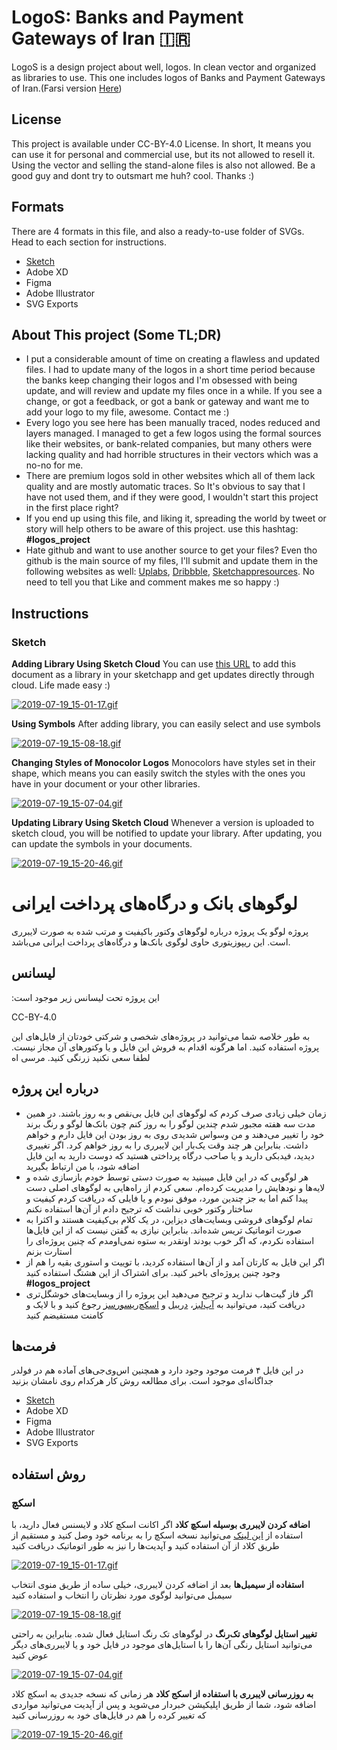 # LogoS: Banks and Payment Gateways of Iran 🇮🇷
LogoS is a design project about well, logos. In clean vector and organized as libraries to use. This one includes logos of Banks and Payment Gateways of Iran.(Farsi version [Here](https://github.com/zegond/logos-iran-banks#%D9%84%D9%88%DA%AF%D9%88%D9%87%D8%A7%DB%8C-%D8%A8%D8%A7%D9%86%DA%A9-%D9%88-%D8%AF%D8%B1%DA%AF%D8%A7%D9%87%D9%87%D8%A7%DB%8C-%D9%BE%D8%B1%D8%AF%D8%A7%D8%AE%D8%AA-%D8%A7%DB%8C%D8%B1%D8%A7%D9%86%DB%8C))

## License
This project is available under CC-BY-4.0 License. In short, It means you can use it for personal and commercial use, but its not allowed to resell it. Using the vector and selling the stand-alone files is also not allowed. Be a good guy and dont try to outsmart me huh? cool. Thanks :)

## Formats
There are 4 formats in this file, and also a ready-to-use folder of SVGs. Head to each section for instructions.

- [Sketch](https://github.com/zegond/logos-iran-banks/blob/master/README.md#sketch)
- Adobe XD
- Figma
- Adobe Illustrator
- SVG Exports

## About This project (Some TL;DR)
- I put a considerable amount of time on creating a flawless and updated files. I had to update many of the logos in a short time period because the banks keep changing their logos and I'm obsessed with being update, and will review and update my files once in a while. If you see a change, or got a feedback, or got a bank or gateway and want me to add your logo to my file, awesome. Contact me :)
- Every logo you see here has been manually traced, nodes reduced and layers managed. I managed to get a few logos using the formal sources like their websites, or bank-related companies, but many others were lacking quality and had horrible structures in their vectors which was a no-no for me.
- There are premium logos sold in other websites which all of them lack quality and are mostly automatic traces. So It's obvious to say that I have not used them, and if they were good, I wouldn't start this project in the first place right?
- If you end up using this file, and liking it, spreading the world by tweet or story will help others to be aware of this project. use this hashtag: **#logos_project**
- Hate github and want to use another source to get your files? Even tho github is the main source of my files, I'll submit and update them in the following websites as well: [Uplabs](https://uplabs.com/zegond), [Dribbble](https://dribbble.com/zegond), [Sketchappresources](https://sketchappsources.com/contributor/zegond). No need to tell you that Like and comment makes me so happy :)

## Instructions
### Sketch
**Adding Library Using Sketch Cloud**
You can use [this URL](https://sketch.cloud/s/jPwL7) to add this document as a library in your sketchapp and get updates directly through cloud. Life made easy :)

[![2019-07-19_15-01-17.gif](https://s3.gifyu.com/images/2019-07-19_15-01-17.gif)](https://gifyu.com/image/EFVX)

**Using Symbols**
After adding library, you can easily select and use symbols

[![2019-07-19_15-08-18.gif](https://s3.gifyu.com/images/2019-07-19_15-08-18.gif)](https://gifyu.com/image/EFZO)

**Changing Styles of Monocolor Logos**
Monocolors have styles set in their shape, which means you can easily switch the styles with the ones you have in your document or your other libraries.

[![2019-07-19_15-07-04.gif](https://s3.gifyu.com/images/2019-07-19_15-07-04.gif)](https://gifyu.com/image/EFZG)

**Updating Library Using Sketch Cloud**
Whenever a version is uploaded to sketch cloud, you will be notified to update your library. After updating, you can update the symbols in your documents.

[![2019-07-19_15-20-46.gif](https://s3.gifyu.com/images/2019-07-19_15-20-46.gif)](https://gifyu.com/image/EFaT)

# لوگوهای بانک و درگاه‌های پرداخت ایرانی
پروژه لوگو یک پروژه درباره لوگوهای وکتور باکیفیت و مرتب شده به صورت لایبرری است. این ریپوزیتوری حاوی لوگوی بانک‌ها و درگاه‌های پرداخت ایرانی می‌باشد.

## لیسانس
:این پروژه تحت لیسانس زیر موجود است

CC-BY-4.0

به طور خلاصه شما می‌توانید در پروژه‌های شخصی و شرکتی خودتان از فایل‌های این پروژه استفاده کنید. اما هرگونه اقدام به فروش این  فایل و یا وکتورهای آن مجاز نیست. لطفا سعی نکنید زرنگی کنید. مرسی اه


## درباره این پروژه
- زمان خیلی زیادی صرف کردم که لوگوهای این فایل بی‌نقص و به روز باشند. در همین مدت سه هفته مجبور شدم چندین لوگو را به روز کنم چون بانک‌ها لوگو و رنگ برند خود را تغییر می‌دهند و من وسواس شدیدی روی به روز بودن این فایل دارم و خواهم داشت. بنابراین هر چند وقت یک‌بار این لایبرری را به روز خواهم کرد. اگر تغییری دیدید، فیدبکی دارید و یا صاحب درگاه پرداختی هستید که دوست دارید به این فایل اضافه شود، با من ارتباط بگیرید
- هر لوگویی که در این فایل میبینید به صورت دستی توسط خودم بازسازی شده و لایه‌ها و نودهایش را مدیریت کرده‌ام. سعی کردم از راه‌هایی به لوگوهای اصلی دست پیدا کنم اما به جز چندین مورد، موفق نبودم و یا فایلی که دریافت کردم کیفیت و ساختار وکتور خوبی نداشت که ترجیح دادم از آن‌ها استفاده نکنم
- تمام لوگوهای فروشی وبسایت‌های دیزاین، در یک کلام بی‌کیفیت هستند و اکثرا به صورت اتوماتیک تریس شده‌اند. بنابراین نیازی به گفتن نیست که از این فایل‌ها استفاده نکردم، که اگر خوب بودند اونقدر به ستوه نمی‌اومدم که چنین پروژه‌ای را استارت بزنم
- اگر این فایل به کارتان آمد و از آن‌ها استفاده کردید، با توییت و استوری بقیه را هم از وجود چنین پروژه‌ای باخبر کنید. برای اشتراک از این هشتگ استفاده کنید
**#logos_project**
- اگر فاز گیت‌هاب ندارید و ترجیح می‌دهید این پروژه را از وبسایت‌های خوشگل‌تری دریافت کنید، می‌توانید به [آپ‌لبز](https://uplabs.com/zegond)، [دریبل](https://dribbble.com/zegond) و [اسکچ‌ریسورسز](https://sketchappsources.com/contributor/zegond) رجوع کنید و با لایک و کامنت مستفیضم کنید

## فرمت‌ها
در این فایل ۴ فرمت موجود وجود دارد و همچنین اس‌وی‌جی‌های آماده هم در فولدر جداگانه‌ای موجود است. برای مطالعه روش کار هرکدام روی نامشان بزنید

- [Sketch](https://github.com/zegond/logos-iran-banks#%D8%A7%D8%B3%DA%A9%DA%86)
- Adobe XD
- Figma
- Adobe Illustrator
- SVG Exports

## روش استفاده
### اسکچ
**اضافه کردن لایبرری بوسیله اسکچ کلاد**
اگر اکانت اسکچ کلاد و لایسنس فعال دارید، با استفاده از [این لینک](https://sketch.cloud/s/jPwL7) می‌توانید نسخه اسکچ را به برنامه خود وصل کنید و مستقیم از طریق کلاد از آن استفاده کنید و آپدیت‌ها را نیز به طور اتوماتیک دریافت کنید

[![2019-07-19_15-01-17.gif](https://s3.gifyu.com/images/2019-07-19_15-01-17.gif)](https://gifyu.com/image/EFVX)

**استفاده از سیمبل‌ها**
بعد از اضافه کردن لایبرری، خیلی ساده از طریق منوی انتخاب سیمبل می‌توانید لوگوی مورد نظرتان را انتخاب و استفاده کنید

[![2019-07-19_15-08-18.gif](https://s3.gifyu.com/images/2019-07-19_15-08-18.gif)](https://gifyu.com/image/EFZO)

**تغییر استایل لوگوهای تک‌رنگ**
در لوگوهای تک رنگ استایل فعال شده. بنابراین به راحتی می‌توانید استایل رنگی آن‌ها را با استایل‌های موجود در فایل خود و یا لایبرری‌های دیگر عوض کنید

[![2019-07-19_15-07-04.gif](https://s3.gifyu.com/images/2019-07-19_15-07-04.gif)](https://gifyu.com/image/EFZG)

**به روزرسانی لایبرری با استفاده از اسکج کلاد**
هر زمانی که نسخه جدیدی به اسکچ کلاد اضافه شود، شما از طریق اپلیکیشن خبردار می‌شوید و پس از آپدیت می‌توانید مواردی که تغییر کرده را هم در فایل‌های خود به روزرسانی کنید 

[![2019-07-19_15-20-46.gif](https://s3.gifyu.com/images/2019-07-19_15-20-46.gif)](https://gifyu.com/image/EFaT)
